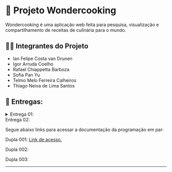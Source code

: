 # 🍰 Projeto Wondercooking

Wondercooking é uma aplicação web feita para pesquisa, visualização e compartilhamento de receitas de culinária para o mundo.

## 👩‍🎓 Integrantes do Projeto

- Ian Felipe Costa van Drunen
- Igor Arruda Coelho
- Rafael Chiappetta Barboza
- Sofia Pan Yu
- Telmo Melo Ferreira Calheiros
- Thiago Neiva de Lima Santos

## 💾 Entregas:

<details>
<summary>Entrega 01:</summary>

## 📝 Jira:

Utilizamos o Jira para criar nosso backlog e nossa primeira sprint com 7 histórias de usuário.

Backlog:
\
<img src="Imagens/Backlog.png" alt = "Backlog" width = "1000">

Quadro sprint:
\
<img src="Imagens/Quadro_sprint.png" alt = "Quadro sprint" width = "1000">

Acesse nosso Jira clicando aqui:
<a href = "https://cesar-team-pz3i66at.atlassian.net/jira/software/projects/WON/boards/34" target = "_blanck"> ir para o Jira</a>

Acesse o nosso documento das histórias de usuário com cenários de validação utilizando BDD:
<a href = "https://docs.google.com/document/d/1IX6r9FOJcd_eR8FyVsrMSKdi9eVuUcwD_jcz5_sBhKQ/edit?tab=t.0" target = "_blanck">ir para o Docs</a>

## 🎨 Figma:

Utilizamos o Figma para crair nosso protótipo de baixa fidelidade e adicionamos o screencast para apresentá-lo.

Visualize nosso protótipo Lo-fi pelo screencast clicando aqui: 
<a href = "https://youtu.be/JA0FdsLmdgc" target = "_blanck">ir para o screencast</a>

Visualize nosso protótipo Lo-fi pelo Figma clicando aqui:
<a href = "https://www.figma.com/design/gEc7YbPocqWbVVGBQgXbeb/Untitled?node-id=1-703&t=F3tTupZ39Z28jbL0-0">ir para o Figma</a>

</details>

<summary>Entrega 02:</summary>

Segue abaixo links para acessar a documentação da programação em par:

Dupla 001: [Link de acesso.](https://docs.google.com/document/d/1VMShdnzmD7LD9jPJXrcCvs5p0LIE16-E2SSJfQTupZ0/edit?usp=sharing)

Dupla 002:

Dupla 003: 

---
